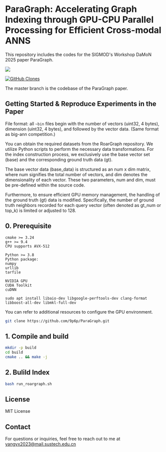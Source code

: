 # ParaGraph: Accelerating Graph Indexing through GPU-CPU Parallel Processing for Efficient Cross-modal ANNS

This repository includes the codes for the SIGMOD's Workshop DaMoN 2025 paper ParaGraph.

![](https://api.visitorbadge.io/api/VisitorHit?user=9p6p&repo=ParaGraph&countColor=%237B1E7A)

[![GitHub Clones](https://img.shields.io/badge/dynamic/json?color=success&label=Clone&query=count&url=https://gist.githubusercontent.com/9p6p/cf0fb22e0e7c80f5fed949e53d29eaca/raw/clone.json&logo=github)]((https://github.com/MShawon/github-clone-count-badge))

The master branch is the codebase of the ParaGraph paper.

## Getting Started & Reproduce Experiments in the Paper
File format: all `~bin` files begin with the number of vectors (uint32, 4 bytes), dimension (uint32, 4 bytes), and followed by the vector data. (Same format as big-ann competition.)

You can obtain the required datasets from the RoarGraph repository. We utilize Python scripts to perform the necessary data transformations. For the index construction process, we exclusively use the base vector set (base) and the corresponding ground truth data (gt).

The base vector data (base_data) is structured as an num x dim matrix, where num signifies the total number of vectors, and dim denotes the dimensionality of each vector. These two parameters, num and dim, must be pre-defined within the source code.

Furthermore, to ensure efficient GPU memory management, the handling of the ground truth (gt) data is modified. Specifically, the number of ground truth neighbors recorded for each query vector (often denoted as gt_num or top_k) is limited or adjusted to 128.

## 0. Prerequisite
```
cmake >= 3.24
g++ >= 9.4
CPU supports AVX-512

Python >= 3.8
Python package:
numpy
urllib
tarfile

NVIDIA GPU
CUDA Toolkit
cuDNN
```

```
sudo apt install libaio-dev libgoogle-perftools-dev clang-format libboost-all-dev libmkl-full-dev
```

You can refer to additional resources to configure the GPU environment.

```bash
git clone https://github.com/9p6p/ParaGraph.git
```

## 1. Compile and build
```bash
mkdir -p build
cd build
cmake .. && make -j
```

## 2. Bulild Index
```bash
bash run_roargraph.sh
```

## License
MIT License

## Contact
For questions or inquiries, feel free to reach out to me at
[yangyx2023@mail.sustech.edu.cn](mailto:yangyx2023@mail.sustech.edu.cn)